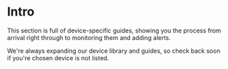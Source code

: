 # Intro

This section is full of device-specific guides, showing you the process from arrival right through to monitoring them and adding alerts.

We're always expanding our device library and guides, so check back soon if you're chosen device is not listed.
